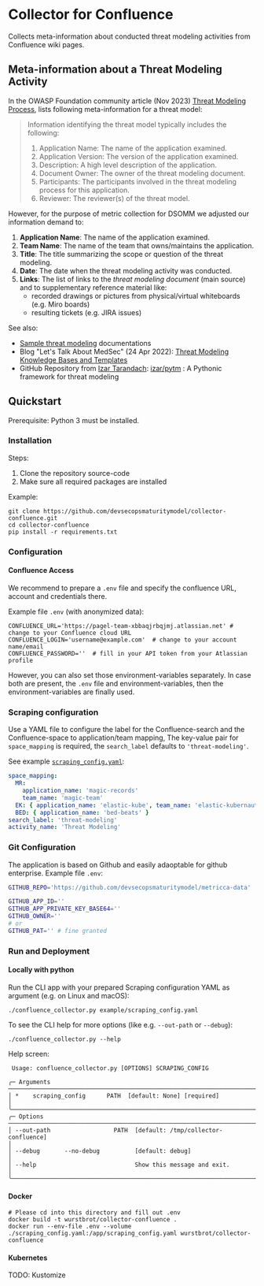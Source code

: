 # Collector for Confluence
Collects meta-information about conducted threat modeling activities from Confluence wiki pages.

## Meta-information about a Threat Modeling Activity

In the OWASP Foundation community article (Nov 2023) [Threat Modeling Process](https://owasp.org/www-community/Threat_Modeling_Process#threat-model-information),
lists following meta-information for a threat model:

> Information identifying the threat model typically includes the following:
>
> 1. Application Name: The name of the application examined.
> 2. Application Version: The version of the application examined.
> 3. Description: A high level description of the application.
> 4. Document Owner: The owner of the threat modeling document.
> 5. Participants: The participants involved in the threat modeling process for this application.
> 6. Reviewer: The reviewer(s) of the threat model.

However, for the purpose of metric collection for DSOMM we adjusted our information demand to:

1. **Application Name**: The name of the application examined.
2. **Team Name**: The name of the team that owns/maintains the application.
3. **Title**: The title summarizing the scope or question of the threat modeling.
4. **Date**: The date when the threat modeling activity was conducted.
5. **Links**: The list of links to the _threat modeling document_ (main source)
   and to supplementary reference material like:
    - recorded drawings or pictures from physical/virtual whiteboards (e.g. Miro boards)
    - resulting tickets (e.g. JIRA issues)

See also:

* [Sample threat modeling](https://pagel-team-xbbaqjrbqjmj.atlassian.net) documentations
* Blog "Let's Talk About MedSec" (24 Apr 2022): [Threat Modeling Knowledge Bases and Templates](https://tmart234.github.io/threat-model-template/)
* GitHub Repository from [Izar Tarandach](https://owasp.org/www-board-candidates/2023/izar_tarandach): [izar/pytm](https://github.com/izar/pytm) :
  A Pythonic framework for threat modeling

## Quickstart
Prerequisite: Python 3 must be installed.

### Installation
Steps:

1. Clone the repository source-code
2. Make sure all required packages are installed

Example:
```shell
git clone https://github.com/devsecopsmaturitymodel/collector-confluence.git
cd collector-confluence
pip install -r requirements.txt
```

### Configuration

#### Confluence Access
We recommend to prepare a `.env` file and specify the confluence URL, account and credentials there.

Example file `.env` (with anonymized data):
```
CONFLUENCE_URL='https://pagel-team-xbbaqjrbqjmj.atlassian.net' # change to your Confluence cloud URL
CONFLUENCE_LOGIN='username@example.com'  # change to your account name/email 
CONFLUENCE_PASSWORD=''  # fill in your API token from your Atlassian profile
```
However, you can also set those environment-variables separately.
In case both are present, the `.env` file and environment-variables, then the environment-variables are finally used.

### Scraping configuration
Use a YAML file to configure the label for the Confluence-search and the Confluence-space to application/team mapping,
The key-value pair for `space_mapping` is required, the `search_label` defaults to `'threat-modeling'`.

See example [`scraping_config.yaml`](scraping_config.yaml):
```yaml
space_mapping:
  MR:
    application_name: 'magic-records'
    team_name: 'magic-team'
  EK: { application_name: 'elastic-kube', team_name: 'elastic-kubernauts' }
  BED: { application_name: 'bed-beats' }
search_label: 'threat-modeling'
activity_name: 'Threat Modeling'
```

### Git Configuration
The application is based on Github and easily adaoptable for github enterprise.
Example file `.env`:
```bash
GITHUB_REPO='https://github.com/devsecopsmaturitymodel/metricca-data'

GITHUB_APP_ID=''
GITHUB_APP_PRIVATE_KEY_BASE64=''
GITHUB_OWNER=''
# or
GITHUB_PAT='' # fine granted
```
### Run and Deployment
#### Locally with python
Run the CLI app with your prepared Scraping configuration YAML as argument (e.g. on Linux and macOS):
```shell
./confluence_collector.py example/scraping_config.yaml
```
To see the CLI help for more options (like e.g. `--out-path` or `--debug`):
```shell
./confluence_collector.py --help
```
Help screen:
```text
 Usage: confluence_collector.py [OPTIONS] SCRAPING_CONFIG                                                                                                                                                                       
                                                                                                                                                                                                                                
╭─ Arguments ───────────────────────────────────────────────────────────────────────────────────────────────────────╮
│ *    scraping_config      PATH  [default: None] [required]                                                        │
╰───────────────────────────────────────────────────────────────────────────────────────────────────────────────────╯
╭─ Options ─────────────────────────────────────────────────────────────────────────────────────────────────────────╮
│ --out-path                  PATH  [default: /tmp/collector-confluence]                                                                  │
│ --debug       --no-debug          [default: debug]                                                                │
│ --help                            Show this message and exit.                                                     │
╰───────────────────────────────────────────────────────────────────────────────────────────────────────────────────╯
```

#### Docker
```
# Please cd into this directory and fill out .env
docker build -t wurstbrot/collector-confluence .
docker run --env-file .env --volume ./scraping_config.yaml:/app/scraping_config.yaml wurstbrot/collector-confluence
```
#### Kubernetes
TODO: Kustomize
